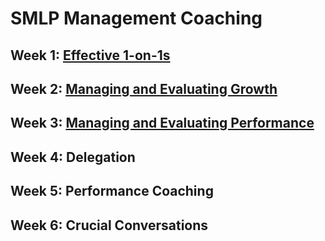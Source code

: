 # SMLP Management Coaching

## Week 1: [Effective 1-on-1s](/tech_sessions/cohorts/topics/effective-1-on-1s.md)
## Week 2: [Managing and Evaluating Growth](/tech_sessions/cohorts/topics/managing_growth.md)
## Week 3: [Managing and Evaluating Performance](/tech_sessions/cohorts/topics/managing_performance.md)
## Week 4: Delegation
## Week 5: Performance Coaching
## Week 6: Crucial Conversations
